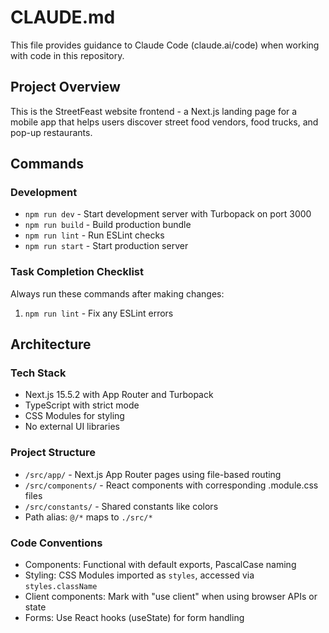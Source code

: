 # CLAUDE.md

This file provides guidance to Claude Code (claude.ai/code) when working with code in this repository.

## Project Overview
This is the StreetFeast website frontend - a Next.js landing page for a mobile app that helps users discover street food vendors, food trucks, and pop-up restaurants.

## Commands

### Development
- `npm run dev` - Start development server with Turbopack on port 3000
- `npm run build` - Build production bundle
- `npm run lint` - Run ESLint checks
- `npm run start` - Start production server

### Task Completion Checklist
Always run these commands after making changes:
1. `npm run lint` - Fix any ESLint errors

## Architecture

### Tech Stack
- Next.js 15.5.2 with App Router and Turbopack
- TypeScript with strict mode
- CSS Modules for styling
- No external UI libraries

### Project Structure
- `/src/app/` - Next.js App Router pages using file-based routing
- `/src/components/` - React components with corresponding .module.css files
- `/src/constants/` - Shared constants like colors
- Path alias: `@/*` maps to `./src/*`

### Code Conventions
- Components: Functional with default exports, PascalCase naming
- Styling: CSS Modules imported as `styles`, accessed via `styles.className`
- Client components: Mark with "use client" when using browser APIs or state
- Forms: Use React hooks (useState) for form handling